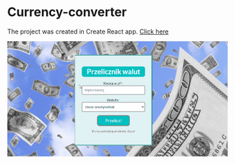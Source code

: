 # Currency-converter
The project was created in Create React app. [Click here](https://mikaeloangelloo.github.io/currency-converter-react/)

![preview](public/image/calculator.gif)